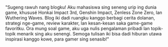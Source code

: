 "Sugeng rawuh nang blogku! Aku mahasiswa sing seneng urip ing dunia game, khususé Honkai Impact 3rd, Genshin Impact, Zenless Zone Zero, lan Wuthering Waves. Blog iki dadi ruangku kanggo berbagi cerita dolanan, strategi nge-game, review karakter, lan kesan-kesan saka game-game favoritku. Ora mung soal game, aku uga nulis pengalaman pribadi lan topik-topik menarik sing aku senengi. Semoga tulisan iki bisa dadi hiburan utawa inspirasi kanggo kowe, para gamer sing senasib!"